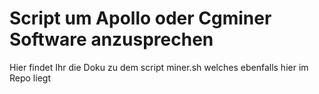 # Script um Apollo oder Cgminer Software anzusprechen

Hier findet Ihr die Doku zu dem script miner.sh welches ebenfalls hier im Repo liegt
